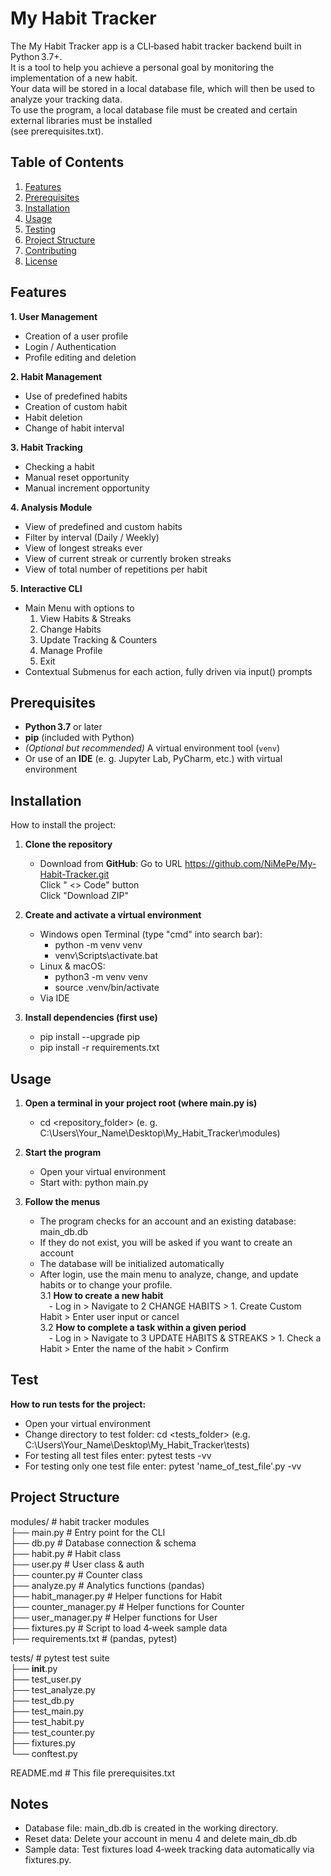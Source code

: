 # My Habit Tracker 
The My Habit Tracker app is a CLI‑based habit tracker backend built in Python 3.7+.  
It is a tool to help you achieve a personal goal by monitoring the implementation of a new habit.  
Your data will be stored in a local database file, which will then be used to analyze your tracking data.  
To use the program, a local database file must be created and certain external libraries must be installed  
(see prerequisites.txt).

## Table of Contents
1. [Features](#features)
2. [Prerequisites](#prerequisites)
3. [Installation](#installation)
4. [Usage](#usage)
5. [Testing](#testing)
6. [Project Structure](#project-structure)
7. [Contributing](#contributing)
8. [License](#license)

## Features
**1. User Management**
- Creation of a user profile
- Login / Authentication  
- Profile editing and deletion 

**2. Habit Management**
- Use of predefined habits  
- Creation of custom habit  
- Habit deletion
- Change of habit interval  

**3. Habit Tracking**
- Checking a habit   
- Manual reset opportunity  
- Manual increment opportunity    

**4. Analysis Module**
- View of predefined and custom habits  
- Filter by interval (Daily / Weekly)  
- View of longest streaks ever  
- View of current streak or currently broken streaks 
- View of total number of repetitions per habit  

**5. Interactive CLI**
- Main Menu with options to  
    1. View Habits & Streaks  
    2. Change Habits  
    3. Update Tracking & Counters  
    4. Manage Profile  
    5. Exit  
- Contextual Submenus for each action, fully driven via input() prompts  

## Prerequisites
- **Python 3.7** or later  
- **pip** (included with Python)  
- *(Optional but recommended)* A virtual environment tool (`venv`)
- Or use of an **IDE** (e. g. Jupyter Lab, PyCharm, etc.) with virtual environment  

## Installation
How to install the project:

1. **Clone the repository**
    - Download from **GitHub**:
      Go to URL https://github.com/NiMePe/My-Habit-Tracker.git<br>
      Click " <> Code" button<br>
      Click "Download ZIP"

2. **Create and activate a virtual environment**
    - Windows open Terminal (type "cmd" into search bar):
        - python -m venv venv
        - venv\Scripts\activate.bat
    - Linux & macOS:
        - python3 -m venv venv
        - source .venv/bin/activate
    - Via IDE  

3. **Install dependencies (first use)**
    - pip install --upgrade pip 
    - pip install -r requirements.txt
     

## Usage
1. **Open a terminal in your project root (where main.py is)**
    - cd <repository_folder> (e. g. C:\Users\Your_Name\Desktop\My_Habit_Tracker\modules)  

2. **Start the program**
    - Open your virtual environment
    - Start with: python main.py  
    
3. **Follow the menus**
    - The program checks for an account and an existing database: main_db.db
    - If they do not exist, you will be asked if you want to create an account
    - The database will be initialized automatically
    - After login, use the main menu to analyze, change, and update habits or to change your profile.<br>
3.1 **How to create a new habit**<br>
&emsp;- Log in > Navigate to 2 CHANGE HABITS >  1. Create Custom Habit > Enter user input or cancel<br>
3.2 **How to complete a task within a given period**<br>
&emsp;- Log in > Navigate to 3 UPDATE HABITS & STREAKS > 1. Check a Habit > Enter the name of the habit > Confirm

## Test
**How to run tests for the project:**  
- Open your virtual environment  
- Change directory to test folder: cd <tests_folder> (e.g. C:\Users\Your_Name\Desktop\My_Habit_Tracker\tests)  
- For testing all test files enter: pytest tests -vv  
- For testing only one test file enter: pytest 'name_of_test_file'.py -vv 

## Project Structure
modules/  # habit tracker modules  
├── main.py  # Entry point for the CLI  
├── db.py  # Database connection & schema  
├── habit.py  # Habit class  
├── user.py  # User class & auth  
├── counter.py  # Counter class  
├── analyze.py  # Analytics functions (pandas)  
├── habit_manager.py  # Helper functions for Habit  
├── counter_manager.py  # Helper functions for Counter  
├── user_manager.py  # Helper functions for User  
├── fixtures.py  # Script to load 4‑week sample data  
├── requirements.txt  # (pandas, pytest)  
 
tests/  # pytest test suite  
├── __init__.py  
├── test_user.py  
├── test_analyze.py  
├── test_db.py  
├── test_main.py  
├── test_habit.py  
├── test_counter.py  
├── fixtures.py  
└── conftest.py

README.md  # This file 
prerequisites.txt 

## Notes
- Database file: main_db.db is created in the working directory.
- Reset data: Delete your account in menu 4 and delete main_db.db
- Sample data: Test fixtures load 4‑week tracking data automatically via fixtures.py.   
